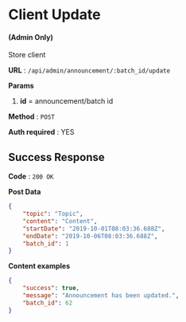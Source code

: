 # Client Update

#### (**Admin Only**)

Store client

**URL** : `/api/admin/announcement/:batch_id/update`

**Params**
1. **id** = announcement/batch id

**Method** : `POST`

**Auth required** : YES

## Success Response

**Code** : `200 OK`

**Post Data**

```json
{
    "topic": "Topic",
    "content": "Content",
    "startDate": "2019-10-01T08:03:36.688Z",
    "endDate": "2019-10-06T08:03:36.688Z",
    "batch_id": 1
}
```

**Content examples**

```json
{
    "success": true,
    "message": "Announcement has been updated.",
    "batch_id": 62
}
```
